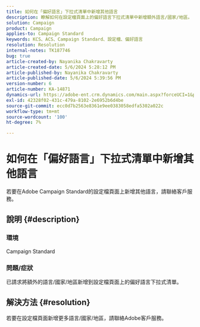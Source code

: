 ```yaml
---
title: 如何在「偏好語言」下拉式清單中新增其他語言
description: 瞭解如何在設定檔頁面上的偏好語言下拉式清單中新增額外語言/國家/地區。
solution: Campaign
product: Campaign
applies-to: Campaign Standard
keywords: KCS、ACS、Campaign Standard、設定檔、偏好語言
resolution: Resolution
internal-notes: TK187746
bug: true
article-created-by: Nayanika Chakravarty
article-created-date: 5/6/2024 5:28:12 PM
article-published-by: Nayanika Chakravarty
article-published-date: 5/6/2024 5:39:56 PM
version-number: 6
article-number: KA-14871
dynamics-url: https://adobe-ent.crm.dynamics.com/main.aspx?forceUCI=1&pagetype=entityrecord&etn=knowledgearticle&id=bdf962ff-cd0b-ef11-9f8a-6045bd0065b6
exl-id: 42328f02-431c-479a-8102-2e6952b6d4be
source-git-commit: ecc0d7b2563e8361e9ee0383058edfa5302a022c
workflow-type: tm+mt
source-wordcount: '100'
ht-degree: 7%

---
```


# 如何在「偏好語言」下拉式清單中新增其他語言


若要在Adobe Campaign Standard的設定檔頁面上新增其他語言，請聯絡客戶服務。

## 說明 {#description}


### <b>環境</b>

Campaign Standard

### <b>問題/症狀</b>

已請求將額外的語言/國家/地區新增到設定檔頁面上的偏好語言下拉式清單。


## 解決方法 {#resolution}


若要在設定檔頁面新增更多語言/國家/地區，請聯絡Adobe客戶服務。
